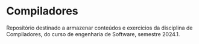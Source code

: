 # Compiladores

Reposítório destinado a armazenar conteúdos e exercicios da disciplina de Compiladores, do curso de engenharia de Software, semestre 2024.1. 